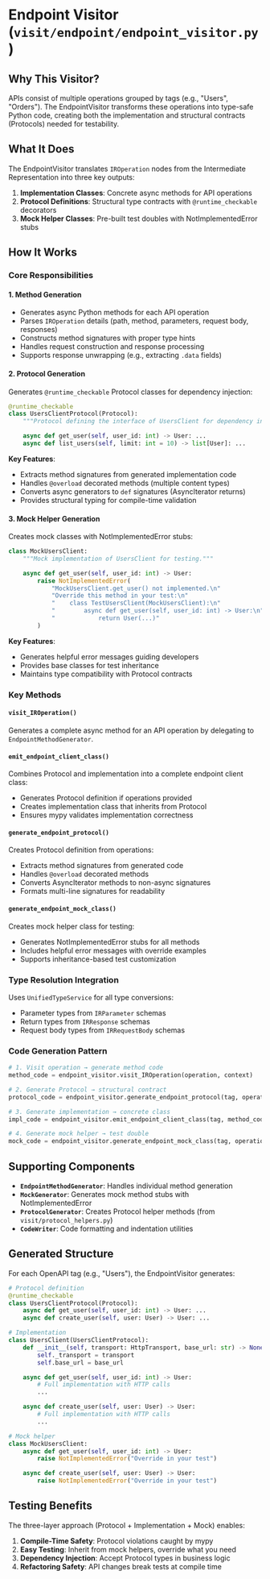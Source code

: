 # Endpoint Visitor (`visit/endpoint/endpoint_visitor.py`)

## Why This Visitor?

APIs consist of multiple operations grouped by tags (e.g., "Users", "Orders"). The EndpointVisitor transforms these operations into type-safe Python code, creating both the implementation and structural contracts (Protocols) needed for testability.

## What It Does

The EndpointVisitor translates `IROperation` nodes from the Intermediate Representation into three key outputs:
1. **Implementation Classes**: Concrete async methods for API operations
2. **Protocol Definitions**: Structural type contracts with `@runtime_checkable` decorators
3. **Mock Helper Classes**: Pre-built test doubles with NotImplementedError stubs

## How It Works

### Core Responsibilities

#### 1. Method Generation
- Generates async Python methods for each API operation
- Parses `IROperation` details (path, method, parameters, request body, responses)
- Constructs method signatures with proper type hints
- Handles request construction and response processing
- Supports response unwrapping (e.g., extracting `.data` fields)

#### 2. Protocol Generation
Generates `@runtime_checkable` Protocol classes for dependency injection:

```python
@runtime_checkable
class UsersClientProtocol(Protocol):
    """Protocol defining the interface of UsersClient for dependency injection."""

    async def get_user(self, user_id: int) -> User: ...
    async def list_users(self, limit: int = 10) -> list[User]: ...
```

**Key Features**:
- Extracts method signatures from generated implementation code
- Handles `@overload` decorated methods (multiple content types)
- Converts async generators to `def` signatures (AsyncIterator returns)
- Provides structural typing for compile-time validation

#### 3. Mock Helper Generation
Creates mock classes with NotImplementedError stubs:

```python
class MockUsersClient:
    """Mock implementation of UsersClient for testing."""

    async def get_user(self, user_id: int) -> User:
        raise NotImplementedError(
            "MockUsersClient.get_user() not implemented.\n"
            "Override this method in your test:\n"
            "    class TestUsersClient(MockUsersClient):\n"
            "        async def get_user(self, user_id: int) -> User:\n"
            "            return User(...)"
        )
```

**Key Features**:
- Generates helpful error messages guiding developers
- Provides base classes for test inheritance
- Maintains type compatibility with Protocol contracts

### Key Methods

#### `visit_IROperation()`
Generates a complete async method for an API operation by delegating to `EndpointMethodGenerator`.

#### `emit_endpoint_client_class()`
Combines Protocol and implementation into a complete endpoint client class:
- Generates Protocol definition if operations provided
- Creates implementation class that inherits from Protocol
- Ensures mypy validates implementation correctness

#### `generate_endpoint_protocol()`
Creates Protocol definition from operations:
- Extracts method signatures from generated code
- Handles `@overload` decorated methods
- Converts AsyncIterator methods to non-async signatures
- Formats multi-line signatures for readability

#### `generate_endpoint_mock_class()`
Creates mock helper class for testing:
- Generates NotImplementedError stubs for all methods
- Includes helpful error messages with override examples
- Supports inheritance-based test customization

### Type Resolution Integration

Uses `UnifiedTypeService` for all type conversions:
- Parameter types from `IRParameter` schemas
- Return types from `IRResponse` schemas
- Request body types from `IRRequestBody` schemas

### Code Generation Pattern

```python
# 1. Visit operation → generate method code
method_code = endpoint_visitor.visit_IROperation(operation, context)

# 2. Generate Protocol → structural contract
protocol_code = endpoint_visitor.generate_endpoint_protocol(tag, operations, context)

# 3. Generate implementation → concrete class
impl_code = endpoint_visitor.emit_endpoint_client_class(tag, method_codes, context, operations)

# 4. Generate mock helper → test double
mock_code = endpoint_visitor.generate_endpoint_mock_class(tag, operations, context)
```

## Supporting Components

- **`EndpointMethodGenerator`**: Handles individual method generation
- **`MockGenerator`**: Generates mock method stubs with NotImplementedError
- **`ProtocolGenerator`**: Creates Protocol helper methods (from `visit/protocol_helpers.py`)
- **`CodeWriter`**: Code formatting and indentation utilities

## Generated Structure

For each OpenAPI tag (e.g., "Users"), the EndpointVisitor generates:

```python
# Protocol definition
@runtime_checkable
class UsersClientProtocol(Protocol):
    async def get_user(self, user_id: int) -> User: ...
    async def create_user(self, user: User) -> User: ...

# Implementation
class UsersClient(UsersClientProtocol):
    def __init__(self, transport: HttpTransport, base_url: str) -> None:
        self._transport = transport
        self.base_url = base_url

    async def get_user(self, user_id: int) -> User:
        # Full implementation with HTTP calls
        ...

    async def create_user(self, user: User) -> User:
        # Full implementation with HTTP calls
        ...

# Mock helper
class MockUsersClient:
    async def get_user(self, user_id: int) -> User:
        raise NotImplementedError("Override in your test")

    async def create_user(self, user: User) -> User:
        raise NotImplementedError("Override in your test")
```

## Testing Benefits

The three-layer approach (Protocol + Implementation + Mock) enables:
1. **Compile-Time Safety**: Protocol violations caught by mypy
2. **Easy Testing**: Inherit from mock helpers, override what you need
3. **Dependency Injection**: Accept Protocol types in business logic
4. **Refactoring Safety**: API changes break tests at compile time 